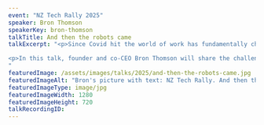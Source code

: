 ```yaml
---
event: "NZ Tech Rally 2025"
speaker: Bron Thomson
speakerKey: bron-thomson
talkTitle: And then the robots came
talkExcerpt: "<p>Since Covid hit the world of work has fundamentally changed. How do you run a business when you can no longer predict the future?</p>

<p>In this talk, founder and co-CEO Bron Thomson will share the challenges, upheaval, and resilience Springload Te Pipītanga has experienced since the beginning of 2020, what they’ve done to pull through, and how they’re now focused on embracing the unknown; robots and all.</p>
"
featuredImage: /assets/images/talks/2025/and-then-the-robots-came.jpg
featuredImageAlt: "Bron's picture with text: NZ Tech Rally. And then the robots came. A talk by Bron Thomson, Founder and Co-CEO of @ Springload Te Pipītanga"
featuredImageType: image/jpg
featuredImageWidth: 1280
featuredImageHeight: 720
talkRecordingID:
---
```

